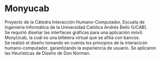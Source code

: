 # Monyucab
Proyecto de la Cátedra Interacción Humano-Computador, Escuela de Ingeniería Informática de la Universidad Católica Andrés Bello (UCAB).  
Se requirió diseñar las interfaces gráficas para una aplicación móvil: MonyUcab, la cuál es una billetera virtual que se afilia con bancos.  
Se realizó el diseño tomando en cuenta los principios de la interacicón humano-computador, garantizando la experiencia de usuario. Se aplicaron las Heurísticas de Diseño de Don Norman. 
